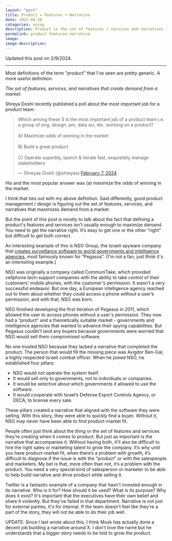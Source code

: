 ```yaml
---
layout: "post"
title: Product = Features + Narrative
date: 2022-04-28
categories: essay
description: Product is the set of features / services and narratives that enable something to be purchased.
permalink: product-features-narrative
image:
image-description:
---
```


Updated this post on 2/9/2024.

---

Most definitions of the term "product" that I've seen are pretty generic. A more useful definition:

_The set of features, services, and narratives that create demand from a market._ 

Shreya Doshi recently published a poll about the most important job for a product team:

<blockquote class="twitter-tweet"><p lang="en" dir="ltr">Which among these 3 is the most important job of a product team i.e. a group of eng, design, pm, data sci, etc. working on a product?<br><br>A) Maximize odds of winning in the market<br><br>B) Build a great product<br><br>C) Operate superbly, launch &amp; iterate fast, exquisitely manage stakeholders</p>&mdash; Shreyas Doshi (@shreyas) <a href="https://twitter.com/shreyas/status/1755304339856593240?ref_src=twsrc%5Etfw">February 7, 2024</a></blockquote> <script async src="https://platform.twitter.com/widgets.js" charset="utf-8"></script>

His and the most popular answer was (a) maximize the odds of winning in the market.

I think that ties out with my above definition. Said differently, good product management / design is figuring out the set of features, services, and narratives that maximizes demand from a market.

But the point of this post is mostly to talk about the fact that defining a product's features and services isn't usually enough to maximize demand. You need to get the narrative right. It’s easy to get one or the other “right” but difficult to get both correct.

An interesting example of this is NSO Group, the Israeli spyware company that [creates surveillance software to world governments and intelligence agencies](https://www.newyorker.com/magazine/2022/04/25/how-democracies-spy-on-their-citizens), most famously known for “Pegasus”. (I'm not a fan, just think it's an interesting example.)

NSO was originally a company called CommuniTake, which provided cellphone tech-support companies with the ability to take control of their customers’ mobile phones, with the customer's permission. It wasn’t a very successful endeavor. But one day, a European intelligence agency reached out to them about whether they could access a phone *without* a user’s permission, and with that, NSO was born.

NSO finished developing the first iteration of Pegasus in 2011, which allowed the user to access phones without a user's permission. They now had a “product” and a theoretically suitable market - governments and intelligence agencies that wanted to advance their spying capabilities. But Pegasus couldn't land any buyers because governments were worried that NSO would sell them compromised software.

No one trusted NSO because they lacked a narrative that completed the product. The person that would fill the missing piece was Avigdor Ben-Gal, a highly respected Israeli combat officer. When he joined NSO, he established four pillars:

- NSO would not operate the system itself.
- It would sell only to governments, not to individuals or companies.
- It would be selective about which governments it allowed to use the software.
- It would cooperate with Israel’s Defense Export Controls Agency, or DECA, to license every sale.

These pillars created a narrative that aligned with the software they were selling. With this story, they were able to quickly find a buyer. Without it, NSO may never have been able to find product-market fit.

People often just think about the _thing_ or the set of features and services they’re creating when it comes to product. But just as important is the narrative that accompanies it. Without having both, it'll also be difficult to hire the right sales or marketing talent to grow the company. It’s why until you have product-market fit, when there’s a problem with growth, it’s difficult to diagnose if the issue is with the “product” or with the salespeople and marketers. My bet is that, more often than not, it’s a problem with the product. You need a very special kind of salesperson or marketer to be able to help build narrative and drive product while selling it.

Twitter is a fantastic example of a company that hasn't invested enough in its narrative. Who is it for? How should it be used? What is its purpose? Why does it exist? It's important that the executives have their own belief and share it violently. But they've failed in that department. Narrative is not just for external parties, it's for internal. If the team doesn't feel like they're a part of the story, they will not be able to do their job well.

UPDATE: Since I last wrote about this, I think Musk has actually done a decent job building a narrative around X. I don't love the name but he understands that a bigger story needs to be told to grow the product.